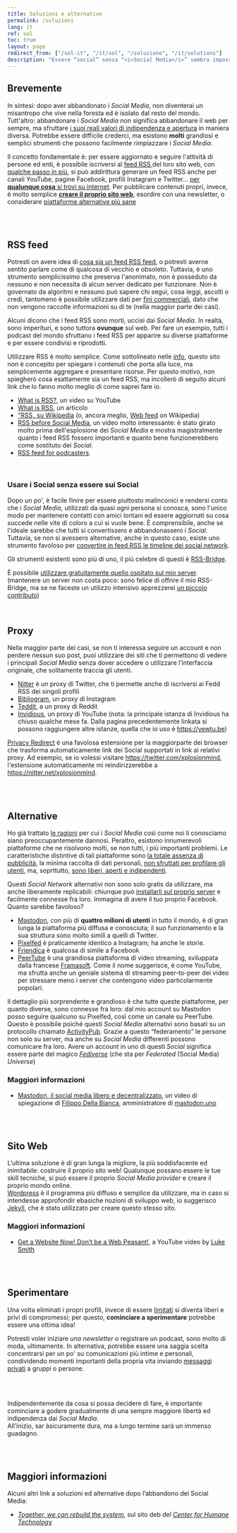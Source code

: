 ```yaml
---
title: Soluzioni e alternative
permalink: /soluzioni
lang: it
ref: sol
toc: true
layout: page
redirect_from: ["/sol-it", "/it/sol", "/soluzione", "/it/solutions"]
description: "Essere “social” senza “<i>Social Media</i>” sembra impossibile. Tuttavia, quella senza <i>Social Media</i> una nuova vita, straordinaria, piena di sorprese, scoperte, autenticità ed eccitazione, ma, soprattutto, <strong>libera</strong>. Esistono alcune favolose soluzioni talmente perfette che danno apparire i <i>Social Media</i> quasi inutili e stupidi."
---
```

## Brevemente

In sintesi: dopo aver abbandonato i *Social Media*, non diventerai un misantropo che vive nella foresta ed è isolato dal resto del mondo. Tutt'altro: abbandonare i *Social Media* non significa abbandonare il web per sempre, ma sfruttare <u>i suoi reali valori di indipendenza e apertura</u> in maniera diversa. Potrebbe essere difficile crederci, ma esistono **molti** grandiosi e semplici strumenti che possono facilmente rimpiazzare i *Social Media*.

Il concetto fondamentale è: per essere aggiornato e seguire l'attività di persone ed enti, è possibile iscriversi al [feed RSS ](#rss-feed) del loro sito web, con [qualche passo in più](#usare-i-social-senza-essere-sui-social), si può addirittura generare un feed RSS anche per canali YouTube, pagine Facebook, profili Instagram e Twitter… <u>per <strong>qualunque cosa</strong> si trovi su internet</u>. Per pubblicare contenuti propri, invece, è molto semplice [**creare il proprio sito web**](#sito-web), esordire con una newsletter, o considerare [piattaforme alternative più sane](#alternative)

<br>
<br>

## RSS feed

Potresti on avere idea di [cosa sia un feed RSS feed](https://it.wikipedia.org/wiki/RSS "“RSS” su Wikipedia"), o potresti averne sentito parlare come di qualcosa di vecchio e obsoleto. Tuttavia, è uno strumento semplicissimo che preserva l'anonimato, non è posseduto da nessuno e non necessita di alcun server dedicato per funzionare. Non è governato da algoritmi e nessuno può sapere chi segui, cosa leggi, ascolti o credi, tantomeno è possibile utilizzare dati per [fini commerciali](/perché#profilazione "Profilazione"), dato che non vengono raccolte informazioni su di te (nella maggior parte dei casi).

Alcuni dicono che i feed RSS sono morti, uccisi dai *Social Media*. In realtà, sono imperituri, e sono tuttora **ovunque** sul web. Per fare un esempio, tutti i podcast del mondo sfruttano i feed RSS per apparire su diverse piattaforme e per essere condivisi e riprodotti.

Utilizzare RSS è molto semplice. Come sottolineato nelle [info](/info "Informazioni"), questo sito non è concepito per spiegare i contenuti che porta alla luce, ma semplicemente aggregare e presentare risorse. Per questo motivo, non spiegherò cosa esattamente sia un feed RSS, ma incollerò di seguito alcuni link che lo fanno molto meglio di come saprei fare io.

- [What is RSS?](https://yewtu.be/6HNUqDL-pI8?quality=dash&dark_mode=true&player_style=youtube&subtitles=en%2Cit), un video su YouTube
- [What is RSS](https://www.digitaltrends.com/computing/what-is-an-rss-feed/), un articolo
- [“RSS„ su Wikipedia](https://it.wikipedia.org/wiki/RSS) (o, ancora meglio, [Web feed](https://it.wikipedia.org/wiki/Web_feed) on Wikipedia)
- [RSS before Social Media](https://yewtu.be/watch?v=0klgLsSxGsU&quality=dash&dark_mode=true&player_style=youtube&subtitles=en), un video molto interessante: è stato girato molto prima dell'esplosione dei *Social Media* e mostra magistralmente quanto i feed RSS fossero importanti e quanto bene funzionerebbero come sostituto dei *Social*.
- [RSS feed for podcasters](https://yewtu.be/TU5zc-u6dhY?t=159).

<br>

### Usare i Social senza essere sui Social

Dopo un po', è facile finire per essere piuttosto malinconici e rendersi conto che i *Social Media*, utilizzati da quasi ogni persona si conosca, sono l'unico modo per mantenere contatti con amici lontani ed essere aggiornati su cosa succede nelle vite di coloro a cui si vuole bene. È comprensibile, anche se l'ideale sarebbe che tutti si convertissero e abbandonassero i *Social*. Tuttavia, se non si avessero alternative, anche in questo caso, esiste uno strumento favoloso per <u>convertire in feed RSS le timeline dei social network</u>.

Gli strumenti esistenti sono più di uno, il più celebre di questi è [RSS-Bridge](https://github.com/RSS-Bridge/rss-bridge "RSS-Bridge si GitHub").

È possibile <u>utilizzare gratuitamente <a href="https://rss-bridge.tommi.space" rel="noopener noreferrer" target="_blank" title="RSS-Bridge di Tommi">quello ospitato sul mio server</a></u>.\
(mantenere un server non costa poco: sono felice di offrire il mio RSS-Bridge, ma se ne faceste un utilizzo intensivo apprezzerei [un piccolo contributo](https://it.liberapay.com/tommi/donate "Dona a Tommi su Liberapay"))

<br>

## Proxy

Nella maggior parte dei casi, se non ti interessa seguire un account e non perdere nessun suo post, puoi utilizzare dei siti che ti permettono di vedere i principali *Social Media* senza dover accedere o utilizzare l’interfaccia originale, che solitamente traccia gli utenti.

- [Nitter](https://nitter.net "Nitter") è un proxy di Twitter, che ti permette anche di iscriversi ai Fedd RSS dei singoli profili
- [Bibliogram](https://bibliogram "Bibliogram"), un proxy di Instagram
- [Teddit](https://teddit.net/ "Teddit"), a un proxy di Reddit
- [Invidious](https://invidio.us "Invidious"), un proxy di YouTube (nota: la principale istanza di Invidious ha chiuso qualche mese fa. Dalla pagina precedentemente linkata si possono raggiungere altre istanze, quella che io uso è <https://yewtu.be>)

[Privacy Redirect](https://github.com/SimonBrazell/privacy-redirect "Privacy Redirect") è una favolosa estensione per la maggiorparte dei browser che trasforma automaticamente link dei Social supportati in link ai relativi proxy. Ad esempio, se io volessi visitare <https://twitter.com/xplosionmind>, l'estensione automaticamente mi reindirizzerebbe a <https://nitter.net/xplosionmind>.

<br>
<br>

## Alternative

Ho già trattato [le ragioni](/perché "Perché") per cui i *Social Media* così come noi li conosciamo siano preoccupantemente dannosi. Peraltro, esistono innumerevoli piattaforme che ne risolvono molti, se non tutti, i più importanti problemi. Le caratteristiche distintive di tali piattaforme sono <u>la totale assenza di pubblicità</u>, la minima raccolta di dati personali, <u>non sfruttati per profilare gli utenti</u>, ma, soprttutto, <u>sono liberi, aperti e indipendenti</u>.

Questi *Social Network* alternativi non sono solo gratis da utilizzare, ma anche liberamente replicabili: chiunque può [installarli sul proprio server](#crea-il-tuo) e facilmente connesse fra loro. Immagina di avere il tuo proprio Facebook. Quanto sarebbe favoloso?

- [Mastodon](https://mastodon.it "Mastodon"), con più di **quattro milioni di utenti** in tutto il mondo, è di gran lunga la piattaforma più diffusa e conosciuta; il suo funzionamento e la sua struttura sono molto simili a quelli di Twitter.
- [Pixelfed](https://pixelfed.org "Pixelfed") è praticamente identico a Instagram; ha anche le storie.
- [Friendica](https://friendi.ca "Friendica") è qualcosa di simile a Facebook
- [PeerTube](https://joinpeertube.org "PeerTube official website") è una grandiosa piattaforma di video streaming, sviluppata dalla francese [Framasoft](https://framasoft.org/it/ "Framasoft"). Come il nome suggerisce, è come YouTube, ma sfrutta anche un geniale sistema di streaming peer-to-peer dei video per stressare meno i server che contengono video particolarmente popolari.

Il dettaglio più sorprendente e grandioso è che tutte queste piattaforme, per quanto diverse, sono connesse fra loro: dal mio account su Mastodon posso seguire qualcuno su Pixelfed, così come un canale su PeerTube. Questo è possibile poiché questi *Social Media* alternativi sono basati su un protocollo chiamato [ActivityPub](https://it.wikipedia.org/wiki/ActivityPub "ActivityPub su Wikipedia"). Grazie a questo “federamento” le persone non solo su server, ma anche su *Social Media* differenti possono comunicare fra loro. Avere un account in uno di questi *Social* significa essere parte del magico [*Fediverse*](https://it.wikipedia.org/wiki/Fediverse "Fediverse on Wikipedia") (che sta per *Federated* (Social Media) *Universe*)

### Maggiori informazioni

- [Mastodon, il social media libero e decentralizzato](https://video.linux.it/videos/watch/3f6460c5-c1a9-4362-b0c9-824e0d1f8f86 "Mastodon, il social media libero e decentralizzato"), un video di spiegazione di [Filippo Della Bianca](https://mastodon.uno/@filippodb "@filippodb su mastodon.uno"), amministratore di [mastodon.uno](https://mastodon.uno "mastodon.uno")

<br>
<br>

## Sito Web

L’ultima soluzione è di gran lunga la migliore, la più soddisfacente ed inimitabile: costruire il proprio sito web! Qualunque possano essere le tue skill tecniche, si può essere il proprio *Social Media* *provider* e creare il proprio mondo online.\
[Wordpress](https://wordpress.com "Wordpress") è il programma più diffuso e semplice da utilizzare, ma in caso si intendesse approfondir ebasiche nozioni di sviluppo web, io suggerisco  [Jekyll](https://jekyllrb.com "Jekyll"), che è stato utilizzato per creare questo stesso sito.

### Maggiori informazioni

- [Get a Website Now! Don’t be a Web Peasant!](https://youtu.be/bdKZVIGRAKQ "Get a Website Now! Don't be a Web Peasant!"), a YouTube video by [Luke Smith](https://lukesmith.xyz "Luke's personal website")

<br>
<br>

## Sperimentare

Una volta eliminati i propri profili, invece di essere [limitati](/perché#chiusura "Perché > Choisura") si diventa liberi e privi di compromessi; per questo, **cominciare a sperimentare** potrebbe essere una ottima idea!

Potresti voler iniziare *una newsletter* o registrare un podcast, sono molto di moda, ultimamente. In alternativa, potrebbe essere una saggia scelta concentrarsi per un po' su comunicazioni più intime e personali, condividendo momenti importanti della propria vita inviando [messaggi privati](https://signal.org "Signal") a gruppi o persone.

<br>
<br>

Indipendentemente da cosa si possa decidere di fare, è importante cominciare a godere gradualmente di una sempre maggiore libertà ed indipendenza dai *Social Media*.\
All’inizio, sar àsicuramente dura, ma a lungo termine sarà un immenso guadagno.

<br>
<br>

## Maggiori informazioni

Alcuni altri link a soluzioni ed alternative dopo l’abbandono dei Social Media:

- [<cite>Together, we can rebuild the system</cite>](https://www.humanetech.com/rebuild "Together, we can align technology with humanity’s best interests"), sul sito deb del [<cite>Center for Humane Technology</cite>](https://www.humanetech.com/ "Center for Humane Technology")